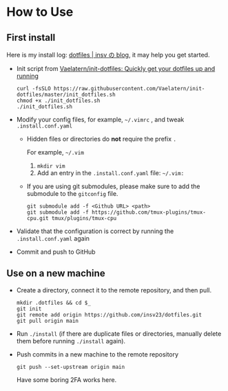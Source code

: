 # How to Use

## First install

Here is my install log: [dotfiles | insv の blog](https://blog.insv.xyz/dotfiles), it may help you get started.

- Init script from [Vaelatern/init-dotfiles: Quickly get your dotfiles up and running](https://github.com/Vaelatern/init-dotfiles)

    ```shell
    curl -fsSLO https://raw.githubusercontent.com/Vaelatern/init-dotfiles/master/init_dotfiles.sh
    chmod +x ./init_dotfiles.sh
    ./init_dotfiles.sh
    ```

- Modify your config files, for example, `~/.vimrc` , and tweak `.install.conf.yaml` 

    - Hidden files or directories do **not** require the prefix `.` 

        For example, `~/.vim` 

        1. `mkdir vim` 
        2. Add an entry in the `.install.conf.yaml`  file: `~/.vim:` 

    - If you are using git submodules, please make sure to add the submodule to the `gitconfig`  file.

        ```shell
        git submodule add -f <Github URL> <path>
        git submodule add -f https://github.com/tmux-plugins/tmux-cpu.git tmux/plugins/tmux-cpu
        ```

        

- Validate that the configuration is correct by running the `.install.conf.yaml` again

- Commit and push to GitHub

## Use on a new machine

- Create a directory, connect it to the remote repository, and then pull.

    ```shell
    mkdir .dotfiles && cd $_
    git init
    git remote add origin https://github.com/insv23/dotfiles.git
    git pull origin main
    ```

- Run `./install`  (if there are duplicate files or directories, manually delete them before running `./install` again).

- Push commits in a new machine to the remote repository

    ```shell
    git push --set-upstream origin main
    ```

    Have some boring 2FA works here.
